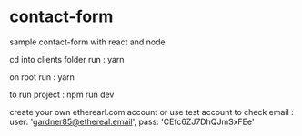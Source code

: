 # contact-form
sample contact-form with react and node
<!-- to install packages in both client and server -->

cd into clients folder run :
yarn

on root run :
yarn


to run project :
npm run dev

create your own etherearl.com account or use test account to check email :
user: 'gardner85@ethereal.email',
pass: 'CEfc6ZJ7DhQJmSxFEe'




